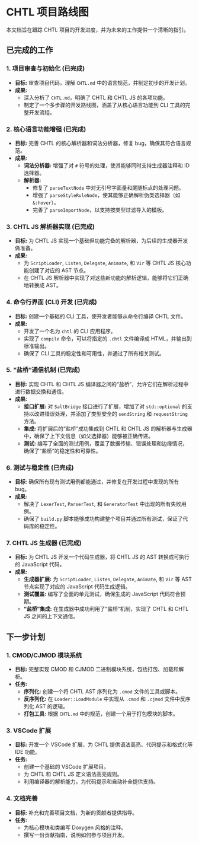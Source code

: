 # CHTL 项目路线图

本文档旨在跟踪 CHTL 项目的开发进度，并为未来的工作提供一个清晰的指引。

## 已完成的工作

### 1. 项目审查与初始化 (已完成)
- **目标:** 审查项目代码，理解 `CHTL.md` 中的语言规范，并制定初步的开发计划。
- **成果:**
    - 深入分析了 `CHTL.md`，明确了 CHTL 和 CHTL JS 的各项功能。
    - 制定了一个多步骤的开发路线图，涵盖了从核心语言功能到 CLI 工具的完整开发流程。

### 2. 核心语言功能增强 (已完成)
- **目标:** 完善 CHTL 的核心解析器和词法分析器，修复 bug，确保其符合语言规范。
- **成果:**
    - **词法分析器:** 增强了对 `#` 符号的处理，使其能够同时支持生成器注释和 ID 选择器。
    - **解析器:**
        - 修复了 `parseTextNode` 中对无引号字面量和尾随标点的处理问题。
        - 增强了 `parseStyleRuleNode`，使其能够正确解析伪类选择器（如 `&:hover`）。
        - 完善了 `parseImportNode`，以支持按类型过滤导入的模板。

### 3. CHTL JS 解析器实现 (已完成)
- **目标:** 为 CHTL JS 实现一个基础但功能完备的解析器，为后续的生成器开发做准备。
- **成果:**
    - 为 `ScriptLoader`, `Listen`, `Delegate`, `Animate`, 和 `Vir` 等 CHTL JS 核心功能创建了对应的 AST 节点。
    - 在 CHTL JS 解析器中实现了对这些新功能的解析逻辑，能够将它们正确地转换成 AST。

### 4. 命令行界面 (CLI) 开发 (已完成)
- **目标:** 创建一个基础的 CLI 工具，使开发者能够从命令行编译 CHTL 文件。
- **成果:**
    - 开发了一个名为 `chtl` 的 CLI 应用程序。
    - 实现了 `compile` 命令，可以将指定的 `.chtl` 文件编译成 HTML，并输出到标准输出。
    - 确保了 CLI 工具的稳定性和可用性，并通过了所有相关测试。

### 5. “盐桥”通信机制 (已完成)
- **目标:** 实现 CHTL 和 CHTL JS 编译器之间的“盐桥”，允许它们在解析过程中进行数据交换和通信。
- **成果:**
    - **接口扩展:** 对 `SaltBridge` 接口进行了扩展，增加了对 `std::optional` 的支持以改进错误处理，并添加了类型安全的 `sendString` 和 `requestString` 方法。
    - **集成:** 将扩展后的“盐桥”成功集成到 CHTL 和 CHTL JS 的解析器与生成器中，确保了上下文信息（如父选择器）能够被正确传递。
    - **测试:** 编写了全面的测试用例，覆盖了数据传输、错误处理和边缘情况，确保了“盐桥”的稳定性和可靠性。

### 6. 测试与稳定性 (已完成)
- **目标:** 确保所有现有测试用例都能通过，并修复在开发过程中发现的所有 bug。
- **成果:**
    - 解决了 `LexerTest`, `ParserTest`, 和 `GeneratorTest` 中出现的所有失败用例。
    - 确保了 `build.py` 脚本能够成功构建整个项目并通过所有测试，保证了代码库的稳定性。

### 7. CHTL JS 生成器 (已完成)
- **目标:** 为 CHTL JS 开发一个代码生成器，将 CHTL JS 的 AST 转换成可执行的 JavaScript 代码。
- **成果:**
    - **生成器扩展:** 为 `ScriptLoader`, `Listen`, `Delegate`, `Animate`, 和 `Vir` 等 AST 节点实现了对应的 JavaScript 代码生成逻辑。
    - **测试覆盖:** 编写了全面的单元测试，确保生成的 JavaScript 代码符合预期。
    - **“盐桥”集成:** 在生成器中成功利用了“盐桥”机制，实现了 CHTL 和 CHTL JS 之间的上下文通信。

## 下一步计划

### 1. CMOD/CJMOD 模块系统
- **目标:** 完整实现 CMOD 和 CJMOD 二进制模块系统，包括打包、加载和解析。
- **任务:**
    - **序列化:** 创建一个将 CHTL AST 序列化为 `.cmod` 文件的工具或脚本。
    - **反序列化:** 在 `Loader::LoadModule` 中实现从 `.cmod` 和 `.cjmod` 文件中反序列化 AST 的逻辑。
    - **打包工具:** 根据 `CHTL.md` 中的规范，创建一个用于打包模块的脚本。

### 3. VSCode 扩展
- **目标:** 开发一个 VSCode 扩展，为 CHTL 提供语法高亮、代码提示和格式化等 IDE 功能。
- **任务:**
    - 创建一个基础的 VSCode 扩展项目。
    - 为 CHTL 和 CHTL JS 定义语法高亮规则。
    - 利用编译器的解析能力，为代码提示和自动补全提供支持。

### 4. 文档完善
- **目标:** 补充和完善项目文档，为新的贡献者提供指导。
- **任务:**
    - 为核心模块和类编写 Doxygen 风格的注释。
    - 撰写一份贡献指南，说明如何参与项目开发。
